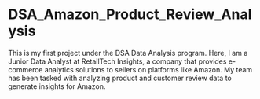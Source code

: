 # DSA_Amazon_Product_Review_Analysis
This is my first project under the DSA Data Analysis program. Here, I am a Junior Data Analyst at RetailTech Insights, a company that provides e-commerce analytics solutions to sellers on platforms like Amazon.  My team has been tasked with analyzing product and customer review data to generate insights for Amazon.

